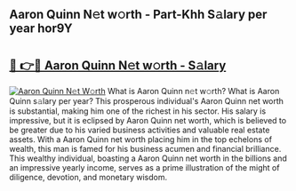 ## Aaron Quinn N𝚎t w𝚘rth - Part-Khh S𝚊lary per year hor9Y

# <h2><a href="http://gc3b2f.nevu.top/?p=Aaron+Quinn">🔗 👉🔴 Aaron Quinn N𝚎t w𝚘rth - S𝚊lary</a></h2>

[![Aaron Quinn N𝚎t W𝚘rth](https://i.imgur.com/Oavwk0R.jpeg)](http://gc3b2f.nevu.top/?p=Aaron+Quinn)
What is Aaron Quinn n𝚎t w𝚘rth? What is Aaron Quinn s𝚊lary per year?
This prosperous individual's Aaron Quinn net worth is substantial, making him one of the richest in his sector. His salary is impressive, but it is eclipsed by Aaron Quinn net worth, which is believed to be greater due to his varied business activities and valuable real estate assets. With a Aaron Quinn net worth placing him in the top echelons of wealth, this man is famed for his business acumen and financial brilliance. This wealthy individual, boasting a Aaron Quinn net worth in the billions and an impressive yearly income, serves as a prime illustration of the might of diligence, devotion, and monetary wisdom.
